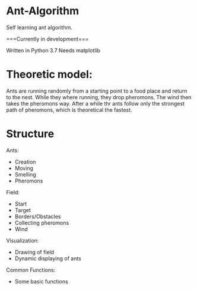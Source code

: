 # Ant-Algorithm
Self learning ant algorithm.

===Currently in development===

Written in Python 3.7
Needs matplotlib

Theoretic model:
==============

Ants are running randomly from a starting point to a food place and return to the nest. While they where running, they drop pheromons. The wind then takes the pheromons way. After a while thr ants follow only the strongest path of pheromons, which is theoretical the fastest.

Structure
========

Ants:
- Creation
- Moving
- Smelling
- Pheromons

Field:
- Start
- Target
- Borders/Obstacles
- Collecting pheromons
- Wind

Visualization:
- Drawing of field
- Dynamic displaying of ants

Common Functions:
- Some basic functions
